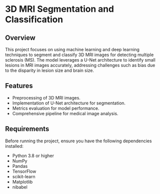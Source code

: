 
# 3D MRI Segmentation and Classification

## Overview
This project focuses on using machine learning and deep learning techniques to segment and classify 3D MRI images for detecting multiple sclerosis (MS). The model leverages a U-Net architecture to identify small lesions in MRI images accurately, addressing challenges such as bias due to the disparity in lesion size and brain size.

## Features
- Preprocessing of 3D MRI images.
- Implementation of U-Net architecture for segmentation.
- Metrics evaluation for model performance.
- Comprehensive pipeline for medical image analysis.

## Requirements
Before running the project, ensure you have the following dependencies installed:
- Python 3.8 or higher
- NumPy
- Pandas
- TensorFlow
- scikit-learn
- Matplotlib
- nibabel



